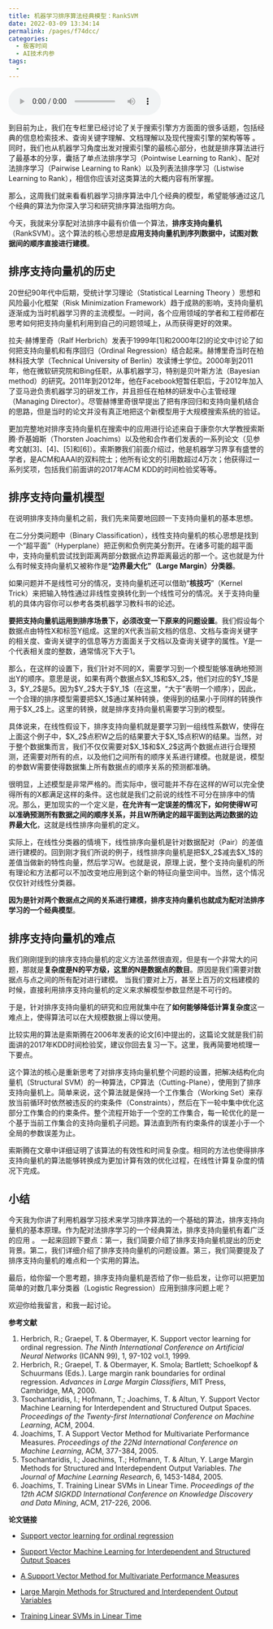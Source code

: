 ```yaml
---
title: 机器学习排序算法经典模型：RankSVM
date: 2022-03-09 13:34:14
permalink: /pages/f74dcc/
categories:
  - 极客时间
  - AI技术内参
tags:
  - 
---
```

<audio title="052.机器学习排序算法经典模型：RankSVM" src="https://static001.geekbang.org/resource/audio/5c/30/5c4826b79b929ff585c73a5db7dfbf30.mp3" controls="controls"></audio> 
<p>到目前为止，我们在专栏里已经讨论了关于搜索引擎方方面面的很多话题，包括经典的信息检索技术、查询关键字理解、文档理解以及现代搜索引擎的架构等等 。同时，我们也从机器学习角度出发对搜索引擎的最核心部分，也就是排序算法进行了最基本的分享，囊括了单点法排序学习（Pointwise Learning to Rank）、配对法排序学习（Pairwise Learning to Rank）以及列表法排序学习（Listwise Learning to Rank），相信你应该对这类算法的大概内容有所掌握。</p>
<p>那么，这周我们就来看看机器学习排序算法中几个经典的模型，希望能够通过这几个经典的算法为你深入学习和研究排序算法指明方向。</p>
<p>今天，我就来分享配对法排序中最有价值一个算法，<strong>排序支持向量机</strong>（RankSVM）。这个算法的核心思想是<strong>应用支持向量机到序列数据中，试图对数据间的顺序直接进行建模</strong>。</p>
<h2>排序支持向量机的历史</h2>
<p>20世纪90年代中后期，受统计学习理论（Statistical Learning Theory ）思想和风险最小化框架（Risk Minimization Framework）趋于成熟的影响，支持向量机逐渐成为当时机器学习界的主流模型。一时间，各个应用领域的学者和工程师都在思考如何把支持向量机利用到自己的问题领域上，从而获得更好的效果。</p>
<p>拉夫⋅赫博里奇（Ralf Herbrich）发表于1999年[1]和2000年[2]的论文中讨论了如何把支持向量机和有序回归（Ordinal Regression）结合起来。赫博里奇当时在柏林科技大学（Technical University of Berlin）攻读博士学位。2000年到2011年，他在微软研究院和Bing任职，从事机器学习，特别是贝叶斯方法（Bayesian method）的研究。2011年到2012年，他在Facebook短暂任职后，于2012年加入了亚马逊负责机器学习的研发工作，并且担任在柏林的研发中心主管经理（Managing Director）。尽管赫博里奇很早提出了把有序回归和支持向量机结合的思路，但是当时的论文并没有真正地把这个新模型用于大规模搜索系统的验证。</p>
<p>更加完整地对排序支持向量机在搜索中的应用进行论述来自于康奈尔大学教授索斯腾⋅乔基姆斯（Thorsten Joachims）以及他和合作者们发表的一系列论文（见参考文献[3]、[4]、[5]和[6]）。索斯滕我们前面介绍过，他是机器学习界享有盛誉的学者，是ACM和AAAI的双料院士；他所有论文的引用数超过4万次；他获得过一系列奖项，包括我们前面讲的2017年ACM KDD的时间检验奖等等。</p>
<h2>排序支持向量机模型</h2>
<p>在说明排序支持向量机之前，我们先来简要地回顾一下支持向量机的基本思想。</p>
<!-- [[[read_end]]] -->
<p>在二分分类问题中（Binary Classification），线性支持向量机的核心思想是找到一个“超平面”（Hyperplane）把正例和负例完美分割开。在诸多可能的超平面中，支持向量机尝试找到距离两部分数据点边界距离最远的那一个。这也就是为什么有时候支持向量机又被称作是<strong>“边界最大化”（Large Margin）分类器</strong>。</p>
<p>如果问题并不是线性可分的情况，支持向量机还可以借助“<strong>核技巧</strong>”（Kernel Trick）来把输入特性通过非线性变换转化到一个线性可分的情况。关于支持向量机的具体内容你可以参考各类机器学习教科书的论述。</p>
<p><strong>要把支持向量机运用到排序场景下，必须改变一下原来的问题设置</strong>。我们假设每个数据点由特性X和标签Y组成。这里的X代表当前文档的信息、文档与查询关键字的相关度、查询关键字的信息等方方面面关于文档以及查询关键字的属性。Y是一个代表相关度的整数，通常情况下大于1。</p>
<p>那么，在这样的设置下，我们针对不同的X，需要学习到一个模型能够准确地预测出Y的顺序。意思是说，如果有两个数据点$X_1$和$X_2$，他们对应的$Y_1$是3，$Y_2$是5。因为$Y_2$大于$Y_1$（在这里，“大于”表明一个顺序），因此，一个合理的排序模型需要把$X_1$通过某种转换，使得到的结果小于同样的转换作用于$X_2$上。这里的转换，就是排序支持向量机需要学习到的模型。</p>
<p>具体说来，在线性假设下，排序支持向量机就是要学习到一组线性系数W，使得在上面这个例子中，$X_2$点积W之后的结果要大于$X_1$点积W的结果。当然，对于整个数据集而言，我们不仅仅需要对$X_1$和$X_2$这两个数据点进行合理预测，还需要对所有的点，以及他们之间所有的顺序关系进行建模。也就是说，模型的参数W需要使得数据集上所有数据点的顺序关系的预测都准确。</p>
<p>很明显，上述模型是非常严格的。而实际中，很可能并不存在这样的W可以完全使得所有的X都满足这样的条件。这也就是我们之前说的线性不可分在排序中的情况。那么，更加现实的一个定义是，<strong>在允许有一定误差的情况下，如何使得W可以准确预测所有数据之间的顺序关系，并且W所确定的超平面到达两边数据的边界最大化</strong>，这就是线性排序向量机的定义。</p>
<p>实际上，在线性分类器的情境下，线性排序向量机是针对数据配对（Pair）的差值进行建模的。回到刚才我们所说的例子，线性排序向量机是把$X_2$减去$X_1$的差值当做新的特性向量，然后学习W。也就是说，原理上说，整个支持向量机的所有理论和方法都可以不加改变地应用到这个新的特征向量空间中。当然，这个情况仅仅针对线性分类器。</p>
<p><strong>因为是针对两个数据点之间的关系进行建模，排序支持向量机也就成为配对法排序学习的一个经典模型</strong>。</p>
<h2>排序支持向量机的难点</h2>
<p>我们刚刚提到的排序支持向量机的定义方法虽然很直观，但是有一个非常大的问题，那就是<strong>复杂度是N的平方级，这里的N是数据点的数目</strong>。原因是我们需要对数据点与点之间的所有配对进行建模。 当我们要对上万，甚至上百万的文档建模的时候，直接利用排序支持向量机的定义来求解模型参数显然是不可行的。</p>
<p>于是，针对排序支持向量机的研究和应用就集中在了<strong>如何能够降低计算复杂度</strong>这一难点上，使得算法可以在大规模数据上得以使用。</p>
<p>比较实用的算法是索斯腾在2006年发表的论文[6]中提出的，这篇论文就是我们前面讲的2017年KDD时间检验奖，建议你回去复习一下。这里，我再简要地梳理一下要点。</p>
<p>这个算法的核心是重新思考了对排序支持向量机整个问题的设置，把解决结构化向量机（Structural SVM）的一种算法，CP算法（Cutting-Plane），使用到了排序支持向量机上。简单来说，这个算法就是保持一个工作集合（Working Set）来存放当前循环时依然被违反的约束条件（Constraints），然后在下一轮中集中优化这部分工作集合的约束条件。整个流程开始于一个空的工作集合，每一轮优化的是一个基于当前工作集合的支持向量机子问题。算法直到所有约束条件的误差小于一个全局的参数误差为止。</p>
<p>索斯腾在文章中详细证明了该算法的有效性和时间复杂度。相同的方法也使得排序支持向量机的算法能够转换成为更加计算有效的优化过程，在线性计算复杂度的情况下完成。</p>
<h2>小结</h2>
<p>今天我为你讲了利用机器学习技术来学习排序算法的一个基础的算法，排序支持向量机的基本原理。作为配对法排序学习的一个经典算法，排序支持向量机有着广泛的应用 。 一起来回顾下要点：第一，我们简要介绍了排序支持向量机提出的历史背景。第二，我们详细介绍了排序支持向量机的问题设置。第三，我们简要提及了排序支持向量机的难点和一个实用的算法。</p>
<p>最后，给你留一个思考题，排序支持向量机是否给了你一些启发，让你可以把更加简单的对数几率分类器（Logistic Regression）应用到排序问题上呢？</p>
<p>欢迎你给我留言，和我一起讨论。</p>
<p><strong>参考文献</strong></p>
<ol>
<li>Herbrich, R.; Graepel, T. &amp; Obermayer, K. Support vector learning for ordinal regression. <em>The Ninth International Conference on Artificial Neural Networks</em> (ICANN 99), 1, 97-102 vol.1, 1999.</li>
<li>Herbrich, R.; Graepel, T. &amp; Obermayer, K. Smola; Bartlett; Schoelkopf &amp; Schuurmans (Eds.). Large margin rank boundaries for ordinal regression. <em>Advances in Large Margin Classifiers</em>, MIT Press, Cambridge, MA, 2000.</li>
<li>Tsochantaridis, I.; Hofmann, T.; Joachims, T. &amp; Altun, Y. Support Vector Machine Learning for Interdependent and Structured Output Spaces. <em>Proceedings of the Twenty-first International Conference on Machine Learning</em>, ACM, 2004.</li>
<li>Joachims, T. A Support Vector Method for Multivariate Performance Measures. <em>Proceedings of the 22Nd International Conference on Machine Learning</em>, ACM, 377-384, 2005.</li>
<li>Tsochantaridis, I.; Joachims, T.; Hofmann, T. &amp; Altun, Y. Large Margin Methods for Structured and Interdependent Output Variables. <em>The Journal of Machine Learning Research</em>, 6, 1453-1484, 2005.</li>
<li>Joachims, T. Training Linear SVMs in Linear Time. <em>Proceedings of the 12th ACM SIGKDD International Conference on Knowledge Discovery and Data Mining</em>, ACM,  217-226, 2006.</li>
</ol>
<p><strong>论文链接</strong></p>
<ul>
<li>
<p><a href="hhttp://www.herbrich.me/papers/icann99_ordinal.pdf">Support vector learning for ordinal regression</a></p>
</li>
<li>
<p><a href="http://www.machinelearning.org/proceedings/icml2004/papers/76.pdf">Support Vector Machine Learning for Interdependent and Structured Output Spaces</a></p>
</li>
<li>
<p><a href="https://www.cs.cornell.edu/people/tj/publications/joachims_05a.pdf">A Support Vector Method for Multivariate Performance Measures</a></p>
</li>
<li>
<p><a href="http://www.jmlr.org/papers/volume6/tsochantaridis05a/tsochantaridis05a.pdf">Large Margin Methods for Structured and Interdependent Output Variables</a></p>
</li>
<li>
<p><a href="https://www.cs.cornell.edu/people/tj/publications/joachims_06a.pdf">Training Linear SVMs in Linear Time</a></p>
</li>
</ul>
<p></p>
